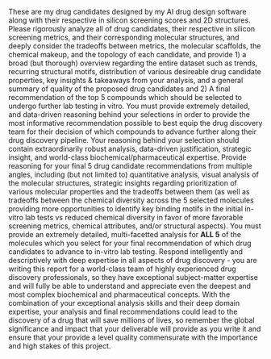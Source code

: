 


These are my drug candidates designed by my AI drug design software along with their respective in silicon screening scores and 2D structures. Please rigorously analyze all of drug candidates, their respective in silicon screening metrics, and their corresponding molecular structures, and deeply consider the tradeoffs between metrics, the molecular scaffolds, the chemical makeup, and the topology of each candidate, and provide 1) a broad (but thorough) overview regarding the entire dataset such as trends, recurring structural motifs, distribution of various desireable drug candidate properties, key insights & takeaways from your analysis, and a general summary of quality of the proposed drug candidates and 2) A final recommendation of the top 5 compounds which should be selected to undergo further lab testing in vitro. You must provide extremely detailed, and data-driven reasoning behind your selections in order to provide the most informative recommendation possible to best equip the drug discovery team for their decision of which compounds to advance further along their drug discovery pipeline. Your reasoning behind your selection should contain extraordinarily robust analysis, data-driven justification, strategic insight, and world-class biochemical/pharmaceutical expertise. Provide reasoning for your final 5 drug candidate recommendations from multiple angles, including (but not limited to) quantitative analysis, visual analysis of the molecular structures, strategic insights regarding prioritization of various molecular properties and the tradeoffs between them (as well as tradeoffs between the chemical diversity across the 5 selected molecules providing more opportunities to identify key binding motifs in the initial in-vitro lab tests vs reduced chemical diversity in favor of more favorable screening metrics, chemical attributes, and/or structural aspects). You must provide an extremely detailed, multi-facetted analysis for **ALL 5** of the molecules which you select for your final recommendation of which drug candidates to advance to in-vitro lab testing. Respond intelligently and descriptively with deep expertise in all aspects of drug discovery - you are writing this report for a world-class team of highly experienced drug discovery professionals, so they have exceptional subject-matter expertise and will fully be able to understand and appreciate even the deepest and most complex biochemical and pharmaceutical concepts. With the combination of your exceptional analysis skills and their deep domain expertise, your analysis and final recommendations could lead to the discovery of a drug that will save millions of lives, so remember the global significance and impact that your deliverable will provide as you write it and ensure that your provide a level quality commensurate with the importance and high stakes of this project.

